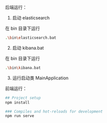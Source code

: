 后端运行：

1. 启动 elasticsearch

在 bin 目录下运行

```bash
.\bin\elasticsearch.bat
```

2. 启动 kibana.bat

在 bin 目录下运行

```bash
.\bin\kibana.bat
```

3. 运行启动类 MainApplication



前端运行：

```bash
## Project setup
npm install

### Compiles and hot-reloads for development
npm run serve
```